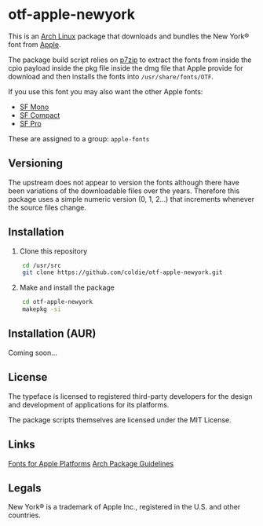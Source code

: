 # otf-apple-newyork

This is an [Arch Linux](https://archlinux.org/) package that downloads
and bundles the New York® font from
[Apple](https://developer.apple.com/fonts).

The package build script relies on
[p7zip](https://p7zip.sourceforge.net/) to extract the fonts from
inside the cpio payload inside the pkg file inside the dmg file that
Apple provide for download and then installs the fonts into
`/usr/share/fonts/OTF`.

If you use this font you may also want the other Apple fonts:
 * [SF Mono](https://github.com/coldie/otf-apple-sf-mono)
 * [SF Compact](https://github.com/coldie/otf-apple-sf-compact)
 * [SF Pro](https://github.com/coldie/otf-apple-sf-pro)

These are assigned to a group: `apple-fonts`

## Versioning

The upstream does not appear to version the fonts although there have
been variations of the downloadable files over the years. Therefore
this package uses a simple numeric version (0, 1, 2...) that increments
whenever the source files change.

## Installation

1. Clone this repository

```bash
    cd /usr/src
    git clone https://github.com/coldie/otf-apple-newyork.git
```

2. Make and install the package

```bash
    cd otf-apple-newyork
    makepkg -si
```

## Installation (AUR)

Coming soon...

## License

The typeface is licensed to registered third-party developers for the
design and development of applications for its platforms.

The package scripts themselves are licensed under the MIT License.

## Links

[Fonts for Apple Platforms](https://developer.apple.com/fonts/)
[Arch Package Guidelines](https://wiki.archlinux.org/index.php/Arch_package_guidelines)

## Legals

New York® is a trademark of Apple Inc., registered in the U.S. and
other countries.


